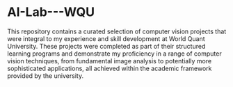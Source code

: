 # AI-Lab---WQU
This repository contains a curated selection of computer vision projects that were integral to my experience and skill development at World Quant University. These projects were completed as part of their structured learning programs and demonstrate my proficiency in a range of computer vision techniques, from fundamental image analysis to potentially more sophisticated applications, all achieved within the academic framework provided by the university.


